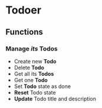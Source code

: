 # Todoer

## Functions

### Manage *its* Todos

- Create new **Todo**
- Delete **Todo** 
- Get all its **Todos**  
- Get one **Todo**  
- Set **Todo** state as done
- **Reset** Todo state
- **Update** Todo title and description